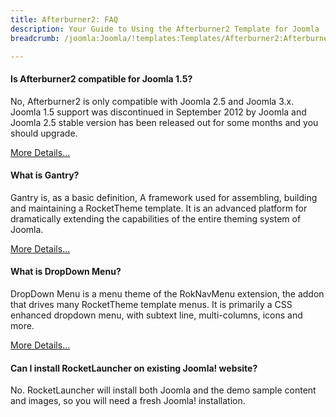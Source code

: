 ```yaml
---
title: Afterburner2: FAQ
description: Your Guide to Using the Afterburner2 Template for Joomla
breadcrumb: /joomla:Joomla/!templates:Templates/Afterburner2:Afterburner2

---
```


#### Is Afterburner2 compatible for Joomla 1.5?

No, Afterburner2 is only compatible with Joomla 2.5 and Joomla 3.x. Joomla 1.5 support was discontinued in September 2012 by Joomla and Joomla 2.5 stable version has been released out for some months and you should upgrade.

[More Details...][compatibility]

#### What is Gantry?

Gantry is, as a basic definition, A framework used for assembling, building and maintaining a RocketTheme template. It is an advanced platform for dramatically extending the capabilities of the entire theming system of Joomla.

[More Details...][gantry]

#### What is DropDown Menu?

DropDown Menu is a menu theme of the RokNavMenu extension, the addon that drives many RocketTheme template menus. It is primarily a CSS enhanced dropdown menu, with subtext line, multi-columns, icons and more.

[More Details...][dropdown]

#### Can I install RocketLauncher on existing Joomla! website?

No. RocketLauncher will install both Joomla and the demo sample content and images, so you will need a fresh Joomla! installation.

[compatibility]: http://www.rockettheme.com/joomla-templates/compatibility-matrix
[gantry]: http://gantry-framework.org/
[dropdown]: http://demo.rockettheme.com/joomla-templates/afterburner2/features/menu-options